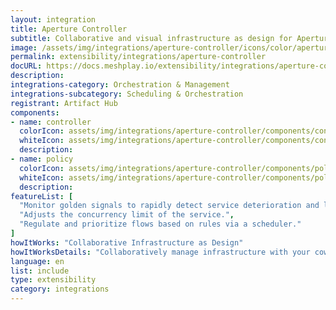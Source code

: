 ```yaml
---
layout: integration
title: Aperture Controller
subtitle: Collaborative and visual infrastructure as design for Aperture Controller
image: /assets/img/integrations/aperture-controller/icons/color/aperture-controller-color.svg
permalink: extensibility/integrations/aperture-controller
docURL: https://docs.meshplay.io/extensibility/integrations/aperture-controller
description: 
integrations-category: Orchestration & Management
integrations-subcategory: Scheduling & Orchestration
registrant: Artifact Hub
components: 
- name: controller
  colorIcon: assets/img/integrations/aperture-controller/components/controller/icons/color/controller-color.svg
  whiteIcon: assets/img/integrations/aperture-controller/components/controller/icons/white/controller-white.svg
  description: 
- name: policy
  colorIcon: assets/img/integrations/aperture-controller/components/policy/icons/color/policy-color.svg
  whiteIcon: assets/img/integrations/aperture-controller/components/policy/icons/white/policy-white.svg
  description: 
featureList: [
  "Monitor golden signals to rapidly detect service deterioration and load build-up.",
  "Adjusts the concurrency limit of the service.",
  "Regulate and prioritize flows based on rules via a scheduler."
]
howItWorks: "Collaborative Infrastructure as Design"
howItWorksDetails: "Collaboratively manage infrastructure with your coworkers synchronously sharing the same designs."
language: en
list: include
type: extensibility
category: integrations
---
```

